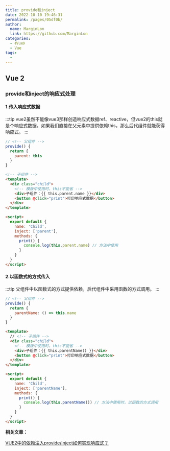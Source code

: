 ```yaml
---
title: provide和inject
date: 2022-10-10 19:46:31
permalink: /pages/05df0b/
author: 
  name: MarginLon
  link: https://github.com/MarginLon
categories: 
  - 《Vue》
  - Vue
tags: 
  - 
---
```


## Vue 2

### provide和inject的响应式处理

#### 1.传入响应式数据

:::tip
vue2虽然不能像vue3那样创造响应式数据ref、reactive，但vue2的this就是个响应式数据。如果我们直接在父元素中提供依赖this，那么后代组件就能获得响应式。
:::

```js
// <!-- 父组件 -->
provide() {
  return {
    parent: this
  }
}
```

```html
<!-- 子组件 -->
<template>
  <div class="child">
    <!-- 模板中使用时，this不能省 -->
    <div>子组件：{{ this.parent.name }}</div>
    <button @click="print">打印响应式数据</button>
  </div>
</template>

<script>
  export default {
    name: 'Child',
    inject: ['parent'],
    methods: {
      print() {
        console.log(this.parent.name) // 方法中使用
      }
    }
  }
</script>
```

#### 2.以函数式的方式传入

:::tip
父组件中以函数式的方式提供依赖，后代组件中采用函数的方式调用。
:::

```js
// <!-- 父组件 -->
provide() {
  return {
    parentName: () => this.name
  }
}
```

```html
<template>
  // <!-- 子组件 -->
  <div class="child">
    <!-- 模板中使用时，this不能省 -->
    <div>子组件：{{ this.parentName() }}</div>
    <button @click="print">打印响应式数据</button>
  </div>
</template>

<script>
  export default {
    name: 'Child',
    inject: ['parentName'],
    methods: {
      print() {
        console.log(this.parentName()) // 方法中使用时，以函数的方式调用
      }
    }
  }
</script>

```

**相关文章：**

[VUE2中的依赖注入provide/inject如何实现响应式？](https://juejin.cn/post/7051269498430554125)
